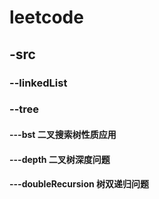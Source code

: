 # leetcode
## -src
### --linkedList
### --tree
#### ---bst                     二叉搜索树性质应用
#### ---depth                   二叉树深度问题
#### ---doubleRecursion                   树双递归问题